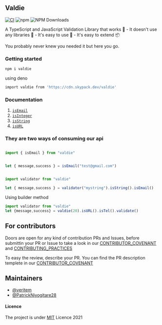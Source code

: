 ## Valdie
[![CI](https://github.com/Rwanda-Coding-Academy/Valdie/actions/workflows/ci.yml/badge.svg)](https://github.com/Rwanda-Coding-Academy/Valdie/actions/workflows/ci.yml)
![npm](https://img.shields.io/npm/v/valdie.svg?style=flat-square)
![NPM Downloads](https://img.shields.io/npm/dw/valdie?style=flat-square)


A TypeScript and JavaScript Validation Library that  works 🔨
    - It doesn't use any libraries 🎉
    - It's easy to use 💪
    - It's easy to extend 📦



You probably never knew you needed it but here you go.


### Getting started

```bash
npm i valdie
```

using deno

```bash
import valdie from 'https://cdn.skypack.dev/valdie'
```


### Documentation

1. <a href="#isemail">`isEmail`</a>
2. <a href="#isInteger">`isInteger`</a>
3. <a href="#isString">`isString`</a>
4. <a href="#isURL">`isURL`</a>


### They are two ways of consuming our api

```javascript

import { isEmail } from "valdie"


let { message,success } = isEmail("test@gmail.com")

```

```javascript

import validator from "valdie"

let { message,success } = validator("mystring").isString().isEmail()
```

Using builder method


```javascript
import validator from "valdie"
let {message,success} = valdie(20).isURL().isTel().validate()
```

## For contributors
 Doors are open for any kind of contribution PRs and Issues, before submittin your PR or Issue  to take a look in our [CONTRIBUTOR_COVENANT](https://github.com/Rwanda-Coding-Academy/Valdie/blob/main/CONTRIBUTOR_COVENANT.md) and  [CONTRIBUTING_PRACTICES](https://github.com/Rwanda-Coding-Academy/Valdie/blob/main/CONTRIBUTING.md)

 To easy the review, describe your PR. You can find the PR description templete in our [CONTRIBUTOR_COVENANT](https://github.com/Rwanda-Coding-Academy/Valdie/blob/main/CONTRIBUTOR_COVENANT.md)


## Maintainers

- [@veritem](https://github.com/veritem)
- [@PatrickNiyogitare28](https://github.com/PatrickNiyogitare28)

#### Licence

The project is under [MIT](https://github.com/Rwanda-Coding-Academy/Valdie/blob/main/LICENSE) Licence 2021
